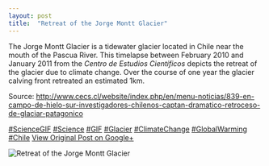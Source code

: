 ```yaml
---
layout: post
title:  "Retreat of the Jorge Montt Glacier"
---
```


The Jorge Montt Glacier is a tidewater glacier located in Chile near the mouth of the Pascua River. This timelapse between February 2010 and January 2011 from the _Centro de Estudios Científicos_ depicts the retreat of the glacier due to climate change. Over the course of one year the glacier calving front retreated an estimated 1km.   
  
Source: <http://www.cecs.cl/website/index.php/en/menu-noticias/839-en-campo-de-hielo-sur-investigadores-chilenos-captan-dramatico-retroceso-de-glaciar-patagonico>  
  
[#ScienceGIF](https://plus.google.com/s/%23ScienceGIF/posts) [#Science](https://plus.google.com/s/%23Science/posts) [#GIF](https://plus.google.com/s/%23GIF/posts) [#Glacier](https://plus.google.com/s/%23Glacier/posts) [#ClimateChange](https://plus.google.com/s/%23ClimateChange/posts) [#GlobalWarming](https://plus.google.com/s/%23GlobalWarming/posts) [#Chile](https://plus.google.com/s/%23Chile/posts)
[View Original Post on Google+](https://plus.google.com/+ColinSullender/posts/fs8XdC8bSa7)

![Retreat of the Jorge Montt Glacier](/assets/img/2015-06-05-Retreat-of-the Jorge-Montt-Glacier.gif)
